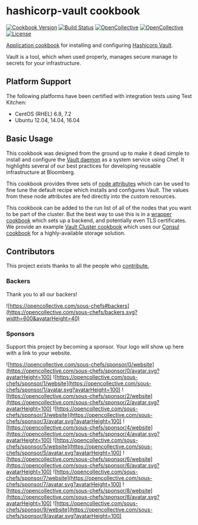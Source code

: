 # hashicorp-vault cookbook

[![Cookbook Version](https://img.shields.io/cookbook/v/hashicorp-vault.svg)](https://supermarket.chef.io/cookbooks/hashicorp-vault)
[![Build Status](https://img.shields.io/circleci/project/github/sous-chefs/vault/master.svg)](https://circleci.com/gh/sous-chefs/hashicorp-vault)
[![OpenCollective](https://opencollective.com/sous-chefs/backers/badge.svg)](#backers)
[![OpenCollective](https://opencollective.com/sous-chefs/sponsors/badge.svg)](#sponsors)
[![License](https://img.shields.io/badge/License-Apache%202.0-green.svg)](https://opensource.org/licenses/Apache-2.0)

[Application cookbook][0] for installing and configuring [Hashicorp Vault][1].

Vault is a tool, which when used properly, manages secure manage to
secrets for your infrastructure.

## Platform Support

The following platforms have been certified with integration tests
using Test Kitchen:

- CentOS (RHEL) 6.8, 7.2
- Ubuntu 12.04, 14.04, 16.04

## Basic Usage

This cookbook was designed from the ground up to make it dead simple
to install and configure the [Vault daemon][1] as a system service
using Chef. It highlights several of our best practices for developing
reusable infrastructure at Bloomberg.

This cookbook provides three sets of
[node attributes](attributes/default.rb) which can be used to fine
tune the default recipe which installs and configures Vault. The
values from these node attributes are fed directly into the custom
resources.

This cookbook can be added to the run list of all of the nodes that
you want to be part of the cluster. But the best way to use this is in
a [wrapper cookbook][2] which sets up a backend, and potentially even
TLS certificates. We provide an example [Vault Cluster cookbook][3]
which uses our [Consul cookbook][4] for a highly-available
storage solution.

[0]: http://blog.vialstudios.com/the-environment-cookbook-pattern/#thelibrarycookbook
[1]: https://www.vaultproject.io
[2]: http://blog.vialstudios.com/the-environment-cookbook-pattern/#thewrappercookbook
[3]: https://github.com/johnbellone/vault-cluster-cookbook
[4]: https://github.com/sous-chefs/consul
[5]: https://github.com/chef-cookbooks/chef-vault

## Contributors

This project exists thanks to all the people who [contribute.](https://opencollective.com/sous-chefs/contributors.svg?width=890&button=false)

### Backers

Thank you to all our backers!

![https://opencollective.com/sous-chefs#backers](https://opencollective.com/sous-chefs/backers.svg?width=600&avatarHeight=40)

### Sponsors

Support this project by becoming a sponsor. Your logo will show up here with a link to your website.

![https://opencollective.com/sous-chefs/sponsor/0/website](https://opencollective.com/sous-chefs/sponsor/0/avatar.svg?avatarHeight=100)
![https://opencollective.com/sous-chefs/sponsor/1/website](https://opencollective.com/sous-chefs/sponsor/1/avatar.svg?avatarHeight=100)
![https://opencollective.com/sous-chefs/sponsor/2/website](https://opencollective.com/sous-chefs/sponsor/2/avatar.svg?avatarHeight=100)
![https://opencollective.com/sous-chefs/sponsor/3/website](https://opencollective.com/sous-chefs/sponsor/3/avatar.svg?avatarHeight=100)
![https://opencollective.com/sous-chefs/sponsor/4/website](https://opencollective.com/sous-chefs/sponsor/4/avatar.svg?avatarHeight=100)
![https://opencollective.com/sous-chefs/sponsor/5/website](https://opencollective.com/sous-chefs/sponsor/5/avatar.svg?avatarHeight=100)
![https://opencollective.com/sous-chefs/sponsor/6/website](https://opencollective.com/sous-chefs/sponsor/6/avatar.svg?avatarHeight=100)
![https://opencollective.com/sous-chefs/sponsor/7/website](https://opencollective.com/sous-chefs/sponsor/7/avatar.svg?avatarHeight=100)
![https://opencollective.com/sous-chefs/sponsor/8/website](https://opencollective.com/sous-chefs/sponsor/8/avatar.svg?avatarHeight=100)
![https://opencollective.com/sous-chefs/sponsor/9/website](https://opencollective.com/sous-chefs/sponsor/9/avatar.svg?avatarHeight=100)

